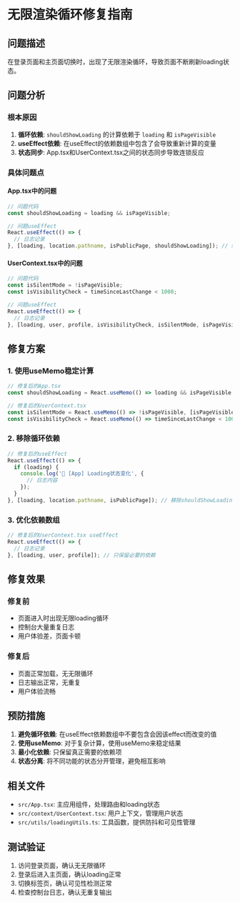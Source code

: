 # 无限渲染循环修复指南

## 问题描述

在登录页面和主页面切换时，出现了无限渲染循环，导致页面不断刷新loading状态。

## 问题分析

### 根本原因
1. **循环依赖**: `shouldShowLoading` 的计算依赖于 `loading` 和 `isPageVisible`
2. **useEffect依赖**: 在useEffect的依赖数组中包含了会导致重新计算的变量
3. **状态同步**: App.tsx和UserContext.tsx之间的状态同步导致连锁反应

### 具体问题点

#### App.tsx中的问题
```typescript
// 问题代码
const shouldShowLoading = loading && isPageVisible;

// 问题useEffect
React.useEffect(() => {
  // 日志记录
}, [loading, location.pathname, isPublicPage, shouldShowLoading]); // shouldShowLoading导致循环
```

#### UserContext.tsx中的问题
```typescript
// 问题代码
const isSilentMode = !isPageVisible;
const isVisibilityCheck = timeSinceLastChange < 1000;

// 问题useEffect
React.useEffect(() => {
  // 日志记录
}, [loading, user, profile, isVisibilityCheck, isSilentMode, isPageVisible]); // 过多依赖
```

## 修复方案

### 1. 使用useMemo稳定计算
```typescript
// 修复后的App.tsx
const shouldShowLoading = React.useMemo(() => loading && isPageVisible, [loading, isPageVisible]);

// 修复后的UserContext.tsx
const isSilentMode = React.useMemo(() => !isPageVisible, [isPageVisible]);
const isVisibilityCheck = React.useMemo(() => timeSinceLastChange < 1000, [timeSinceLastChange]);
```

### 2. 移除循环依赖
```typescript
// 修复后的useEffect
React.useEffect(() => {
  if (loading) {
    console.log('🔄 [App] Loading状态变化', {
      // 日志内容
    });
  }
}, [loading, location.pathname, isPublicPage]); // 移除shouldShowLoading依赖
```

### 3. 优化依赖数组
```typescript
// 修复后的UserContext.tsx useEffect
React.useEffect(() => {
  // 日志记录
}, [loading, user, profile]); // 只保留必要的依赖
```

## 修复效果

### 修复前
- 页面进入时出现无限loading循环
- 控制台大量重复日志
- 用户体验差，页面卡顿

### 修复后
- 页面正常加载，无无限循环
- 日志输出正常，无重复
- 用户体验流畅

## 预防措施

1. **避免循环依赖**: 在useEffect依赖数组中不要包含会因该effect而改变的值
2. **使用useMemo**: 对于复杂计算，使用useMemo来稳定结果
3. **最小化依赖**: 只保留真正需要的依赖项
4. **状态分离**: 将不同功能的状态分开管理，避免相互影响

## 相关文件

- `src/App.tsx`: 主应用组件，处理路由和loading状态
- `src/context/UserContext.tsx`: 用户上下文，管理用户状态
- `src/utils/loadingUtils.ts`: 工具函数，提供防抖和可见性管理

## 测试验证

1. 访问登录页面，确认无无限循环
2. 登录后进入主页面，确认loading正常
3. 切换标签页，确认可见性检测正常
4. 检查控制台日志，确认无重复输出 